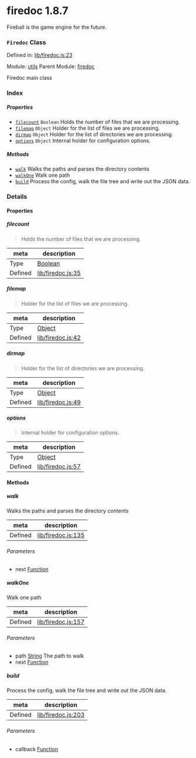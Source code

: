 
# firedoc 1.8.7

Fireball is the game engine for the future.

### `Firedoc` Class


Defined in: [lib/firedoc.js:23](../files/lib/firedoc.js.js)

Module: [utils](../modules/utils.md)
Parent Module: [firedoc](../modules/firedoc.md)




Firedoc main class

### Index

##### Properties

  - [`filecount`](#property-filecount) `Boolean` Holds the number of files that we are processing.
  - [`filemap`](#property-filemap) `Object` Holder for the list of files we are processing.
  - [`dirmap`](#property-dirmap) `Object` Holder for the list of directories we are processing.
  - [`options`](#property-options) `Object` Internal holder for configuration options.



##### Methods

  - [`walk`](#method-walk) Walks the paths and parses the directory contents
  - [`walkOne`](#method-walkone) Walk one path
  - [`build`](#method-build) Process the config, walk the file tree and write out the JSON data.





### Details


#### Properties


##### filecount

> Holds the number of files that we are processing.

| meta | description |
|------|-------------|
| Type | <a href="https://developer.mozilla.org/en/JavaScript/Reference/Global_Objects/Boolean" class="crosslink external" target="_blank">Boolean</a> |
| Defined | [lib/firedoc.js:35](../files/lib_firedoc.js.md#l35) |



##### filemap

> Holder for the list of files we are processing.

| meta | description |
|------|-------------|
| Type | <a href="https://developer.mozilla.org/en/JavaScript/Reference/Global_Objects/Object" class="crosslink external" target="_blank">Object</a> |
| Defined | [lib/firedoc.js:42](../files/lib_firedoc.js.md#l42) |



##### dirmap

> Holder for the list of directories we are processing.

| meta | description |
|------|-------------|
| Type | <a href="https://developer.mozilla.org/en/JavaScript/Reference/Global_Objects/Object" class="crosslink external" target="_blank">Object</a> |
| Defined | [lib/firedoc.js:49](../files/lib_firedoc.js.md#l49) |



##### options

> Internal holder for configuration options.

| meta | description |
|------|-------------|
| Type | <a href="https://developer.mozilla.org/en/JavaScript/Reference/Global_Objects/Object" class="crosslink external" target="_blank">Object</a> |
| Defined | [lib/firedoc.js:57](../files/lib_firedoc.js.md#l57) |






<!-- Method Block -->
#### Methods


##### walk

Walks the paths and parses the directory contents

| meta | description |
|------|-------------|
| Defined | [lib/firedoc.js:135](../files/lib_firedoc.js.md#l135) |

###### Parameters
- next <a href="https://developer.mozilla.org/en/JavaScript/Reference/Global_Objects/Function" class="crosslink external" target="_blank">Function</a> 


##### walkOne

Walk one path

| meta | description |
|------|-------------|
| Defined | [lib/firedoc.js:157](../files/lib_firedoc.js.md#l157) |

###### Parameters
- path <a href="https://developer.mozilla.org/en/JavaScript/Reference/Global_Objects/String" class="crosslink external" target="_blank">String</a> The path to walk
- next <a href="https://developer.mozilla.org/en/JavaScript/Reference/Global_Objects/Function" class="crosslink external" target="_blank">Function</a> 


##### build

Process the config, walk the file tree and write out the JSON data.

| meta | description |
|------|-------------|
| Defined | [lib/firedoc.js:203](../files/lib_firedoc.js.md#l203) |

###### Parameters
- callback <a href="https://developer.mozilla.org/en/JavaScript/Reference/Global_Objects/Function" class="crosslink external" target="_blank">Function</a> 



